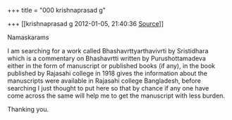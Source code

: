 +++
title = "000 krishnaprasad g"

+++
[[krishnaprasad g	2012-01-05, 21:40:36 [Source](https://groups.google.com/g/samskrita/c/GbKd1PiwQM0)]]



  
Namaskarams  
  
I am searching for a work called Bhashavrttyarthavivrti by Sristidhara  
which is a commentary on Bhashavrtti written by Purushottamadeva  
either in the form of manuscript or published books (if any), in the book  
published by Rajasahi college in 1918 gives the information about the  
manuscripts were available in Rajasahi college Bangladesh, before  
searching I just thought to put here so that by chance if any one have  
come across the same will help me to get the manuscript with less burden.  
  
Thanking you.  
  

